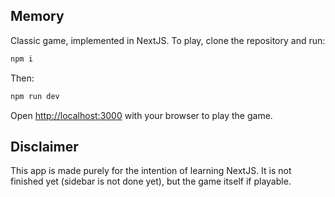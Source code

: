 ## Memory

Classic game, implemented in NextJS.
To play, clone the repository and run:
```bash
npm i
```

Then:
```bash
npm run dev
```

Open [http://localhost:3000](http://localhost:3000) with your browser to play the game.

## Disclaimer

This app is made purely for the intention of learning NextJS. It is not finished yet (sidebar is not done yet), but the game itself if playable.
